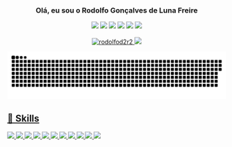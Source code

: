 
<!--
**rodolfod2r2/rodolfod2r2** is a ✨ _special_ ✨ repository because its `README.md` (this file) appears on your GitHub profile.

Here are some ideas to get you started:

- 🔭 I’m currently working on ...
- 🌱 I’m currently learning ...
- 👯 I’m looking to collaborate on ...
- 🤔 I’m looking for help with ...
- 💬 Ask me about ...
- 📫 How to reach me: ...
- 😄 Pronouns: ...
- ⚡ Fun fact: ...
-->


<div align="center">
  
  ### Olá, eu sou o Rodolfo Gonçalves de Luna Freire
  


</div>

<div align="center">
  
<img height="24px" src="https://img.shields.io/badge/-LinkedIn-%230077B5?style=for-the-badge&logo=linkedin&logoColor=white" />
<img height="24px" src="https://img.shields.io/badge/YouTube-FF0000?style=for-the-badge&logo=youtube&logoColor=white" />
<img height="24px" src="https://img.shields.io/badge/-Instagram-%23E4405F?style=for-the-badge&logo=instagram&logoColor=white" />
<img height="24px" src="https://img.shields.io/badge/Twitch-9146FF?style=for-the-badge&logo=twitch&logoColor=white" />
<img height="24px" src="https://img.shields.io/badge/Discord-7289DA?style=for-the-badge&logo=discord&logoColor=white" />
<img height="24px" src="https://img.shields.io/badge/-Gmail-%23333?style=for-the-badge&logo=gmail&logoColor=white" />

</div>

<br />

<div align="center">
  <a href="https://github.com/rodolfod2r2">
    <img height="190em" src="https://github-readme-stats.vercel.app/api?username=rodolfod2r2&include_all_commits=true&count_private=true&show_icons=true" alt="rodolfod2r2"/>
    <img height="190em" src="https://github-readme-stats.vercel.app/api/top-langs/?username=rodolfod2r2&layout=compact&langs_count=7&theme=default" />
</div>
  
<div align="center">
  
![Snake animation](https://github.com/rodolfod2r2/rodolfod2r2/blob/output/github-contribution-grid-snake.svg)
  
</div>
  
## 🚀 Skills
  
  <img height="24px" src="https://img.shields.io/badge/Java-0077B5?style=for-the-badge&logo=java&logoColor=white" />  <img height="24px" src="https://img.shields.io/badge/Spring_Boot-6DB33F?style=for-the-badge&logo=spring&logoColor=white" />   <img height="24px" src="https://img.shields.io/badge/PHP-777BB4?style=for-the-badge&logo=php&logoColor=white" /> <img height="24px" src="https://img.shields.io/badge/Python-3776AB?style=for-the-badge&logo=python&logoColor=white" /> <img height="24px" src="https://img.shields.io/badge/React-20232A?style=for-the-badge&logo=react&logoColor=61DAFB" /> <img height="24px" src="https://img.shields.io/badge/React_Native-20232A?style=for-the-badge&logo=react&logoColor=61DAFB" /> <img height="24px" src="https://img.shields.io/badge/Bootstrap-563D7C?style=for-the-badge&logo=bootstrap&logoColor=white" /> <img height="24px" src="https://img.shields.io/badge/Angular-DD0031?style=for-the-badge&logo=angular&logoColor=white" />
  <img height="24px" src="https://img.shields.io/badge/AngularJS-E23237?style=for-the-badge&logo=angularjs&logoColor=white" /> <img height="24px" src="https://img.shields.io/badge/Gatsby-663399?style=for-the-badge&logo=gatsby&logoColor=white" />
  <img height="24px" src="https://img.shields.io/badge/Vue.js-35495E?style=for-the-badge&logo=vue.js&logoColor=4FC08D" /> 
